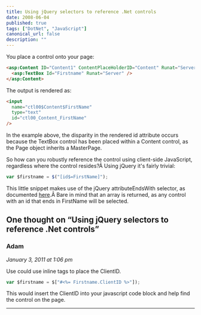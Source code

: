 ```yaml
---
title: Using jQuery selectors to reference .Net controls
date: 2008-06-04
published: true
tags: ["DotNet", "JavaScript"]
canonical_url: false
description: ""
---
```


You place a control onto your page:

```html
<asp:Content ID="Content1" ContentPlaceHolderID="Content" Runat="Server">
  <asp:TextBox Id="Firstname" Runat="Server" />
</asp:Content>
```

The output is rendered as:

```html
<input
  name="ctl00$Content$FirstName"
  type="text"
  id="ctl00_Content_FirstName"
/>
```

In the example above, the disparity in the rendered id attribute occurs because the TextBox control has been placed within a Content control, as the Page object inherits a MasterPage.

So how can you robustly reference the control using client-side JavaScript, regardless where the control resides?Â Using jQuery it's fairly trivial:

```javascript
var $firstname = $("[id$=FirstName]");
```

This little snippet makes use of the jQuery attributeEndsWith selector, as documented [here](https://jquery.com/#attributevalue).Â Bare in mind that an array is returned, as any control with an id that ends in FirstName will be selected.

## One thought on “Using jQuery selectors to reference .Net controls”

### Adam

_January 3, 2011 at 1:06 pm_

Use could use inline tags to place the ClientID.

```javascript
var $firstname = $["#<%= Firstname.ClientID %>"]);
```

This would insert the ClientID into your javascript code block and help find the control on the page.

---
